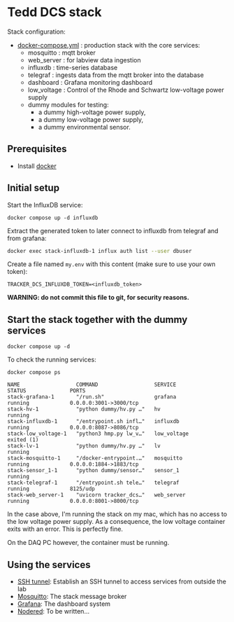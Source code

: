 # Tedd DCS stack

Stack configuration: 

* [docker-compose.yml](docker-compose.yml) : production stack with the core services: 
  * mosquitto : mqtt broker
  * web_server : for labview data ingestion
  * influxdb : time-series database
  * telegraf : ingests data from the mqtt broker into the database
  * dashboard : Grafana monitoring dashboard
  * low_voltage : Control of the Rhode and Schwartz low-voltage power supply
  * dummy modules for testing: 
    * a dummy high-voltage power supply, 
    * a dummy low-voltage power supply, 
    * a dummy environmental sensor. 

## Prerequisites

* Install [docker](https://docs.docker.com/get-docker/)

## Initial setup 

Start the InfluxDB service: 

```
docker compose up -d influxdb
```

Extract the generated token to later connect to influxdb from telegraf
and from grafana: 

```bash
docker exec stack-influxdb-1 influx auth list --user dbuser 
```

Create a file named `my.env` with this content (make sure to use your own token): 

```shell  
TRACKER_DCS_INFLUXDB_TOKEN=<influxdb_token>
```

**WARNING: do not commit this file to git, for security reasons.**

## Start the stack together with the dummy services 

```
docker compose up -d 
```

To check the running services:

```
docker compose ps 
```

```
NAME                  COMMAND                  SERVICE             STATUS              PORTS
stack-grafana-1       "/run.sh"                grafana             running             0.0.0.0:3001->3000/tcp
stack-hv-1            "python dummy/hv.py …"   hv                  running             
stack-influxdb-1      "/entrypoint.sh infl…"   influxdb            running             0.0.0.0:8087->8086/tcp
stack-low_voltage-1   "python3 hmp.py lw_v…"   low_voltage         exited (1)          
stack-lv-1            "python dummy/hv.py …"   lv                  running             
stack-mosquitto-1     "/docker-entrypoint.…"   mosquitto           running             0.0.0.0:1884->1883/tcp
stack-sensor_1-1      "python dummy/sensor…"   sensor_1            running             
stack-telegraf-1      "/entrypoint.sh tele…"   telegraf            running             8125/udp
stack-web_server-1    "uvicorn tracker_dcs…"   web_server          running             0.0.0.0:8001->8000/tcp
```

In the case above, I'm running the stack on my mac, which has no access to 
the low voltage power supply. As a consequence, the low voltage container 
exits with an error. This is perfectly fine. 

On the DAQ PC however, the container must be running.

## Using the services

* [SSH tunnel](doc/tunnel.md): Establish an SSH tunnel to access services from outside the lab
* [Mosquitto](doc/mosquitto.md): The stack message broker
* [Grafana](doc/grafana.md): The dashboard system
* [Nodered](doc/nodered.md): To be written...


